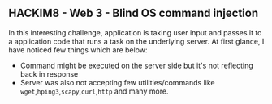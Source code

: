 ## HACKIM8 - Web 3 - Blind OS command injection

In this interesting challenge, application is taking user input and passes it to a application code that runs a task on the underlying server. At first glance, I have noticed few things which are below: 

- Command might be executed on the server side but it's not reflecting back in response
- Server was also not accepting few utilities/commands like `wget`,`hping3`,`scapy`,`curl`,`http` and many more. 
